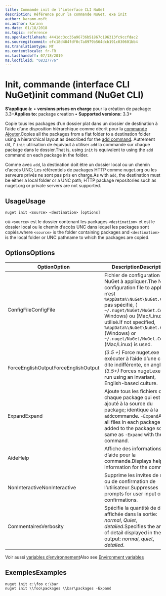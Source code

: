 ```yaml
---
title: Commande init de l’interface CLI NuGet
description: Référence pour la commande NuGet. exe init
author: karann-msft
ms.author: karann
ms.date: 01/18/2018
ms.topic: reference
ms.openlocfilehash: 4441dc3cc35a96736b51867c196313fc9ccfdac2
ms.sourcegitcommit: efc18d484fdf0c7a8979b564dcb191c030601bb4
ms.translationtype: MT
ms.contentlocale: fr-FR
ms.lasthandoff: 07/18/2019
ms.locfileid: "68327776"
---
```

# <a name="init-command-nuget-cli"></a><span data-ttu-id="492d0-103">Init, commande (interface CLI NuGet)</span><span class="sxs-lookup"><span data-stu-id="492d0-103">init command (NuGet CLI)</span></span>

<span data-ttu-id="492d0-104">**S’applique à:** &bullet; **versions prises en charge** pour la création de package: 3.3+</span><span class="sxs-lookup"><span data-stu-id="492d0-104">**Applies to:** package creation &bullet; **Supported versions:** 3.3+</span></span>

<span data-ttu-id="492d0-105">Copie tous les packages d’un dossier plat dans un dossier de destination à l’aide d’une disposition hiérarchique comme décrit pour la [commande Ajouter](cli-ref-add.md).</span><span class="sxs-lookup"><span data-stu-id="492d0-105">Copies all the packages from a flat folder to a destination folder using a hierarchical layout as described for the [add command](cli-ref-add.md).</span></span> <span data-ttu-id="492d0-106">Autrement dit, l' `init` utilisation de équivaut à utiliser `add` la commande sur chaque package dans le dossier.</span><span class="sxs-lookup"><span data-stu-id="492d0-106">That is, using `init` is equivalent to using the `add` command on each package in the folder.</span></span>

<span data-ttu-id="492d0-107">Comme avec `add`, la destination doit être un dossier local ou un chemin d’accès UNC; Les référentiels de packages HTTP comme nuget.org ou les serveurs privés ne sont pas pris en charge.</span><span class="sxs-lookup"><span data-stu-id="492d0-107">As with `add`, the destination must be either a local folder or a UNC path; HTTP package repositories such as nuget.org or private servers are not supported.</span></span>

## <a name="usage"></a><span data-ttu-id="492d0-108">Usage</span><span class="sxs-lookup"><span data-stu-id="492d0-108">Usage</span></span>

```cli
nuget init <source> <destination> [options]
```

<span data-ttu-id="492d0-109">où `<source>` est le dossier contenant les packages `<destination>` et est le dossier local ou le chemin d’accès UNC dans lequel les packages sont copiés.</span><span class="sxs-lookup"><span data-stu-id="492d0-109">where `<source>` is the folder containing packages and `<destination>` is the local folder or UNC pathname to which the packages are copied.</span></span>

## <a name="options"></a><span data-ttu-id="492d0-110">Options</span><span class="sxs-lookup"><span data-stu-id="492d0-110">Options</span></span>

| <span data-ttu-id="492d0-111">Option</span><span class="sxs-lookup"><span data-stu-id="492d0-111">Option</span></span> | <span data-ttu-id="492d0-112">Description</span><span class="sxs-lookup"><span data-stu-id="492d0-112">Description</span></span> |
| --- | --- |
| <span data-ttu-id="492d0-113">ConfigFile</span><span class="sxs-lookup"><span data-stu-id="492d0-113">ConfigFile</span></span> | <span data-ttu-id="492d0-114">Fichier de configuration NuGet à appliquer.</span><span class="sxs-lookup"><span data-stu-id="492d0-114">The NuGet configuration file to apply.</span></span> <span data-ttu-id="492d0-115">S’il n’est `%AppData%\NuGet\NuGet.Config` pas spécifié, ( `~/.nuget/NuGet/NuGet.Config` Windows) ou (Mac/Linux) est utilisé.</span><span class="sxs-lookup"><span data-stu-id="492d0-115">If not specified, `%AppData%\NuGet\NuGet.Config` (Windows) or `~/.nuget/NuGet/NuGet.Config` (Mac/Linux) is used.</span></span>|
| <span data-ttu-id="492d0-116">ForceEnglishOutput</span><span class="sxs-lookup"><span data-stu-id="492d0-116">ForceEnglishOutput</span></span> | <span data-ttu-id="492d0-117">*(3.5 +)* Force nuget.exe pour exécuter à l’aide d’une culture dite indifférente, en anglais.</span><span class="sxs-lookup"><span data-stu-id="492d0-117">*(3.5+)* Forces nuget.exe to run using an invariant, English-based culture.</span></span> |
| <span data-ttu-id="492d0-118">Expand</span><span class="sxs-lookup"><span data-stu-id="492d0-118">Expand</span></span> | <span data-ttu-id="492d0-119">Ajoute tous les fichiers de chaque package qui est ajouté à la source du package; identique à la `add`commande. `-Expand`</span><span class="sxs-lookup"><span data-stu-id="492d0-119">Adds all files in each package that's added to the package source; same as `-Expand` with the `add` command.</span></span> |
| <span data-ttu-id="492d0-120">Aide</span><span class="sxs-lookup"><span data-stu-id="492d0-120">Help</span></span> | <span data-ttu-id="492d0-121">Affiche des informations d’aide pour la commande.</span><span class="sxs-lookup"><span data-stu-id="492d0-121">Displays help information for the command.</span></span> |
| <span data-ttu-id="492d0-122">NonInteractive</span><span class="sxs-lookup"><span data-stu-id="492d0-122">NonInteractive</span></span> | <span data-ttu-id="492d0-123">Supprime les invites de saisie ou de confirmation de l’utilisateur.</span><span class="sxs-lookup"><span data-stu-id="492d0-123">Suppresses prompts for user input or confirmations.</span></span> |
| <span data-ttu-id="492d0-124">Commentaires</span><span class="sxs-lookup"><span data-stu-id="492d0-124">Verbosity</span></span> | <span data-ttu-id="492d0-125">Spécifie la quantité de détails affichée dans la sortie: *normal*, *Quiet*, *detailed*.</span><span class="sxs-lookup"><span data-stu-id="492d0-125">Specifies the amount of detail displayed in the output: *normal*, *quiet*, *detailed*.</span></span> |

<span data-ttu-id="492d0-126">Voir aussi [variables d’environnement](cli-ref-environment-variables.md)</span><span class="sxs-lookup"><span data-stu-id="492d0-126">Also see [Environment variables](cli-ref-environment-variables.md)</span></span>

## <a name="examples"></a><span data-ttu-id="492d0-127">Exemples</span><span class="sxs-lookup"><span data-stu-id="492d0-127">Examples</span></span>

```cli
nuget init c:\foo c:\bar
nuget init \\foo\packages \\bar\packages -Expand
```
